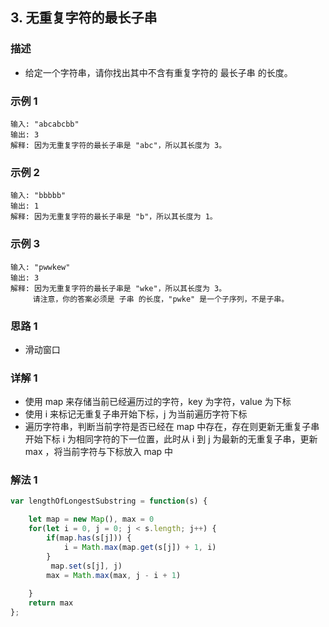 <!--
 * @Author: your name
 * @Date: 2020-03-09 22:20:59
 * @LastEditTime: 2020-09-11 09:04:20
 * @LastEditors: Please set LastEditors
 * @Description: In User Settings Edit
 * @FilePath: /leetcode_fe/451-500/485_最大连续1的个数.md
 -->
## 3. 无重复字符的最长子串

### 描述
+ 给定一个字符串，请你找出其中不含有重复字符的 最长子串 的长度。

### 示例 1
```
输入: "abcabcbb"
输出: 3 
解释: 因为无重复字符的最长子串是 "abc"，所以其长度为 3。
```

### 示例 2
```
输入: "bbbbb"
输出: 1
解释: 因为无重复字符的最长子串是 "b"，所以其长度为 1。
```

### 示例 3
```
输入: "pwwkew"
输出: 3
解释: 因为无重复字符的最长子串是 "wke"，所以其长度为 3。
     请注意，你的答案必须是 子串 的长度，"pwke" 是一个子序列，不是子串。
```

### 思路 1
+ 滑动窗口

### 详解 1
+ 使用 map 来存储当前已经遍历过的字符，key 为字符，value 为下标
+ 使用 i 来标记无重复子串开始下标，j 为当前遍历字符下标
+ 遍历字符串，判断当前字符是否已经在 map 中存在，存在则更新无重复子串开始下标 i 为相同字符的下一位置，此时从 i 到 j 为最新的无重复子串，更新 max ，将当前字符与下标放入 map 中


### 解法 1
```js
var lengthOfLongestSubstring = function(s) {

    let map = new Map(), max = 0
    for(let i = 0, j = 0; j < s.length; j++) {
        if(map.has(s[j])) {
            i = Math.max(map.get(s[j]) + 1, i)
        }
         map.set(s[j], j)
        max = Math.max(max, j - i + 1)
       
    }
    return max
};

```

